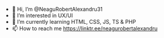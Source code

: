 - 👋 Hi, I’m @NeaguRobertAlexandru31
- 👀 I’m interested in UX/UI
- 🌱 I’m currently learning HTML, CSS, JS, TS & PHP
- 📫 How to reach me https://linktr.ee/neagurobertalexandru

<!---
NeaguRobertAlexandru31/NeaguRobertAlexandru31 is a ✨ special ✨ repository because its `README.md` (this file) appears on your GitHub profile.
You can click the Preview link to take a look at your changes.
--->
